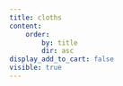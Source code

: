 ```yaml
---
title: cloths
content:
    order:
        by: title
        dir: asc
display_add_to_cart: false
visible: true
---
```


